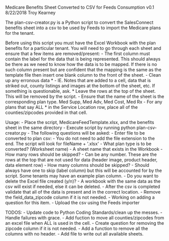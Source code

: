 Medicare Benefits Sheet Converted to CSV for Feeds Consumption
v0.1 8/22/2018 Troy Kearney

The plan-csv-creator.py is a Python script to convert the SalesConnect benefits sheet into a csv to be used by Feeds to import the Medicare plans for the tenant.

Before using this script you must have the Excel Workbook with the plan benefits for a particular tenant. You will need to go through each sheet and ensure that a few items are removed/present:
	- The first column must contain the label for the data that is being represented. This should always be there as we need to know how the data is to be mapped. If there is no such column present but are confident that the mapping is the same as the template file then insert one blank column to the front of the sheet.
	- Clean up any erronous data *
		- IE. Notes that are added to a cell, data that is striked out, county listings and images at the bottom of the sheet, etc. If something is questionable, ask.
		* Leave the rows at the top of the sheet. This will be removed by the script.
	- Ensure that the name of the sheet is the corresponding plan type. Med Supp, Med Adv, Med Cost, Med Rx
	- For any plans that say ALL * in the Service Location row, place all of the counties/zipcodes provided in that cell.

Usage:
	- Place the script, MedicareFeedTemplate.xlsx, and the benefits sheet in the same directory
	- Execute script by running python plan-csv-creator.py
	- The following questions will be asked:
		- Enter file to be converted to plan csv:
			- You do not need to add the file extension to the end. The script will look for fileName + '.xlsx'
		- What plan type is to be converted? (Worksheet name)
			- A sheet name that exists in the Workbook
		- How many rows should be skipped?
			- Can be any number. These are the rows at the top that are not used for data (header image, product header, data element row)
		- How many columns should be skipped?
			- Should always have one to skip (label column) but this will be accounted for by the script. Some tenants may have an example plan column.
		- Do you want to delete the Excel file created (y/n)?
			- A workbook with the same data as the csv will exist if needed, else it can be deleted.
	- After the csv is completed validate that all of the data is present and in the correct location.
	- Remove the field_data_zipcode column if it is not needed.
		- Working on adding a question for this item.
	- Upload the csv using the Feeds importer
	

	
TODOS:
	- Update code to Python Coding Standards/clean up the messes.
	- Handle failures with grace.
	- Add fuction to move all counties/zipcodes from an excel file when ALL is used in the cell.
	- Create question for removing the zipcode column if it is not needed.
	- Add a function to remove all the columns with no header.
	- Add file to write out all available sheets.
